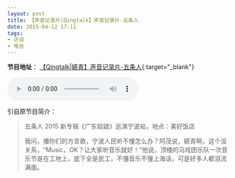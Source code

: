 ```yaml
---
layout: post
title: 【声音记录片|Qingtalk】声音记录片-五条人
date: 2015-04-12 17:11
tags:
- 访谈
- 电台
---
```

**节目地址**：
[【Qingtalk|嬿青】声音记录片-五条人](https://www.lizhi.fm/396445/19495223838409606?u=5140279323797055020&platformid=wechat){:target="_blank"}

<audio controls src="http://cdn5.lizhi.fm/audio/2015/04/21/19495223838409606_hd.mp3"></audio>

引自原节目简介：

> 五条人 2015 新专辑《广东姑娘》巡演宁波站，地点：美好饭店
>
> 我问，播你们的方言歌，宁波人民听不懂怎么办？阿茂说，嬿青啊，这个没关系，“Music，OK？让大家听音乐就好！”他说，顶楼的马戏团乐队一次音乐节是在工地上，底下全是民工，不懂音乐不懂上海话，可是好多人都泪流满面。
